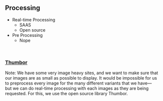 ## Processing

* <!-- .element: class="fragment" --> Real-time Processing
  * <!-- .element: class="fragment" --> SAAS
  * <!-- .element: class="fragment" --> Open source
* <!-- .element: class="fragment" --> Pre Processing
  * <!-- .element: class="fragment" --> Nope

<br>

### [Thumbor](http://thumbor.org/) <!-- .element: class="fragment" -->

Note: We have some very image heavy sites, and we want to make sure that our images are as small as possible to display. It would be impossible for us to preprocess every image for the many different variants that we have— but we can do real-time processing with each images as they are being requested. For this, we use the open source library Thumbor.
